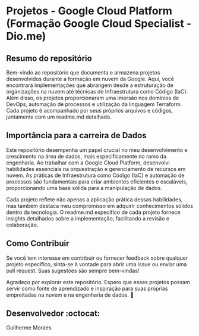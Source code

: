# Projetos - Google Cloud Platform (Formação Google Cloud Specialist - Dio.me)

## Resumo do repositório

Bem-vindo ao repositório que documenta e armazena projetos desenvolvidos durante a formação em nuvem da Google. Aqui, você encontrará implementações que abrangem desde a estruturação de organizações na nuvem até técnicas de Infraestrutura como Código (IaC). Além disso, os projetos proporcionaram uma imersão nos domínios de DevOps, automação de processos e utilização da linguagem Terraform. Cada projeto é acompanhado por seus próprios arquivos e códigos, juntamente com um readme.md detalhado.

## Importância para a carreira de Dados

Este repositório desempenha um papel crucial no meu desenvolvimento e crescimento na área de dados, mais especificamente no ramo da engenharia. Ao trabalhar com a Google Cloud Platform, desenvolvi habilidades essenciais na orquestração e gerenciamento de recursos em nuvem. As práticas de Infraestrutura como Código (IaC) e automação de processos são fundamentais para criar ambientes eficientes e escaláveis, proporcionando uma base sólida para a manipulação de dados.

Cada projeto reflete não apenas a aplicação prática dessas habilidades, mas também destaca meu compromisso em adquirir conhecimentos sólidos dentro da tecnologia. O readme.md específico de cada projeto fornece insights detalhados sobre a implementação, facilitando a revisão e colaboração.

## Como Contribuir

Se você tem interesse em contribuir ou fornecer feedback sobre qualquer projeto específico, sinta-se à vontade para abrir uma issue ou enviar uma pull request. Suas sugestões são sempre bem-vindas!

Agradeço por explorar este repositório. Espero que esses projetos possam servir como fonte de aprendizado e inspiração para suas próprias empreitadas na nuvem e na engenharia de dados. 🚀

## Desenvolvedor :octocat:
Guilherme Moraes
